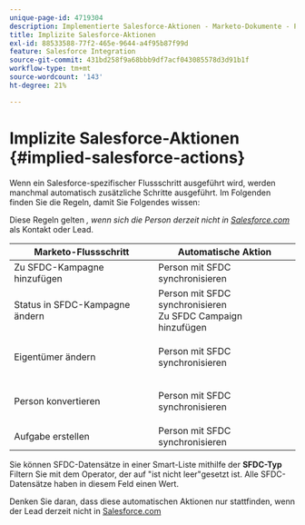 ```yaml
---
unique-page-id: 4719304
description: Implementierte Salesforce-Aktionen - Marketo-Dokumente - Produktdokumentation
title: Implizite Salesforce-Aktionen
exl-id: 88533588-77f2-465e-9644-a4f95b87f99d
feature: Salesforce Integration
source-git-commit: 431bd258f9a68bbb9df7acf043085578d3d91b1f
workflow-type: tm+mt
source-wordcount: '143'
ht-degree: 21%

---
```


# Implizite Salesforce-Aktionen {#implied-salesforce-actions}

Wenn ein Salesforce-spezifischer Flussschritt ausgeführt wird, werden manchmal automatisch zusätzliche Schritte ausgeführt. Im Folgenden finden Sie die Regeln, damit Sie Folgendes wissen:

Diese Regeln gelten _, wenn sich die Person derzeit nicht in [Salesforce.com](https://Salesforce.com)_ als Kontakt oder Lead.

<table> 
 <thead> 
  <tr> 
   <th>Marketo-Flussschritt</th> 
   <th>Automatische Aktion</th> 
  </tr> 
 </thead> 
 <tbody> 
  <tr> 
   <td>Zu SFDC-Kampagne hinzufügen</td> 
   <td>Person mit SFDC synchronisieren</td> 
  </tr> 
  <tr> 
   <td>Status in SFDC-Kampagne ändern</td> 
   <td>Person mit SFDC synchronisieren<br>Zu SFDC Campaign hinzufügen</td> 
  </tr> 
  <tr> 
   <td>Eigentümer ändern</td> 
   <td><p>Person mit SFDC synchronisieren</p></td> 
  </tr> 
  <tr> 
   <td>Person konvertieren</td> 
   <td><p>Person mit SFDC synchronisieren</p></td> 
  </tr> 
  <tr> 
   <td>Aufgabe erstellen</td> 
   <td>Person mit SFDC synchronisieren</td> 
  </tr> 
 </tbody> 
</table>

Sie können SFDC-Datensätze in einer Smart-Liste mithilfe der **SFDC-Typ** Filtern Sie mit dem Operator, der auf &quot;ist nicht leer&quot;gesetzt ist. Alle SFDC-Datensätze haben in diesem Feld einen Wert.

Denken Sie daran, dass diese automatischen Aktionen nur stattfinden, wenn der Lead derzeit nicht in [Salesforce.com](https://salesforce.com)
